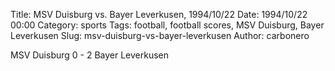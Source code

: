 Title: MSV Duisburg vs. Bayer Leverkusen, 1994/10/22
Date: 1994/10/22 00:00
Category: sports
Tags: football, football scores, MSV Duisburg, Bayer Leverkusen
Slug: msv-duisburg-vs-bayer-leverkusen
Author: carbonero


MSV Duisburg 0 - 2 Bayer Leverkusen
